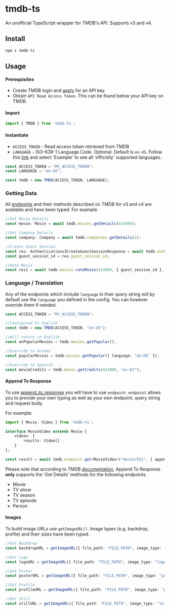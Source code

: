 # tmdb-ts
An unofficial TypeScript wrapper for TMDB's API. Supports v3 and v4.

## Install
```javascript
npm i tmdb-ts
```

## Usage

#### Prerequisites
* Create TMDB login and [apply](https://www.themoviedb.org/documentation/api) for an API key.
* Obtain `API Read Access Token`. This can be found below your API key on TMDB.

#### Import
```javascript
import { TMDB } from 'tmdb-ts';
```

#### Instantiate
* `ACCESS_TOKEN` - Read access token retrieved from TMDB
* `LANGUAGE` - ISO-639-1 Language Code. Optional. Default is `en-US`. Follow this [link](https://developers.themoviedb.org/3/configuration/get-primary-translations) and select 'Example' to see all 'officially' supported languages.

```typescript
const ACCESS_TOKEN = "MY_ACCESS_TOKEN";
const LANGUAGE = "en-US";

const tmdb = new TMDB(ACCESS_TOKEN, LANGUAGE);
```

### Getting Data
All [endpoints](https://developers.themoviedb.org/3/getting-started/introduction) and their methods described on TMDB for v3 and v4 are available and have been typed. For example.
```typescript
//Get Movie Details
const movie: Movie = await tmdb.movies.getDetails(414906);

//Get Company Details
const company: Company = await tmdb.companies.getDetails(1);

//Create Guest Session
const res: Authenticationv3CreateGuestSessionResponse = await tmdb.authv3.createGuestSession();
const guest_session_id = res.guest_session_id;

//Rate Movie
const res1 = await tmdb.movies.rateMovie(414906, { guest_session_id }, { value: 8 });
```

### Language / Translation
Any of the endpoints which include `language` in their query string will by default use the `language` you defined in the config.
You can however override them if needed.
```typescript
const ACCESS_TOKEN = "MY_ACCESS_TOKEN";

//Configured to English
const tmdb = new TMDB(ACCESS_TOKEN, "en-US");

//Will return in English
const enPopularMovies = tmdb.movies.getPopular();

//Override to German
const popularMovies = tmdb.movies.getPopular({ language: "de-DE" });

//Override to Spanish
const movieCredits = tmdb.moves.getCredits(414906, "es-ES");
```

#### Append To Response
To use [append_to_response](https://developers.themoviedb.org/3/getting-started/append-to-response) you will have to use `endpoint`. 
`endpoint` allows you to provide your own typing as well as your own endpoint, query string and request body. 

For example:
```typescript
import { Movie, Video } from 'tmdb-ts';

interface MovieVideo extends Movie {
    videos: {
        results: Video[]
    }
};

const result = await tmdb.endpoint.get<MovieVideo>("movie/551", { append_to_response: "videos" });
```
Please note that according to TMDB [documentation](https://developers.themoviedb.org/3/getting-started/append-to-response), Append To Response **only** supports the 'Get Details' methods for the following endpoints.
* Movie
* TV show
* TV season
* TV episode
* Person

#### Images
To build image URLs use `getImageURL()`. Image types (e.g. backdrop, profile) and their sizes have been typed.

```typescript
//Get Backdrop
const backdropURL = getImageURL({ file_path: "FILE_PATH", image_type: "backdrop", backdrop_size: "w1280" });

//Get Logo
const logoURL = getImageURL({ file_path: "FILE_PATH", image_type: "logo", logo_size: "w45" });

//Get Poster
const posterURL = getImageURL({ file_path: "FILE_PATH", image_type: "poster", poster_size: "w154" });

//Get Profile
const profileURL = getImageURL({ file_path: "FILE_PATH", image_type: "profile", profile_size: "h632" });

//Get Still
const stillURL = getImageURL({ file_path: "FILE_PATH", image_type: "still", still_size: "original" });
```

